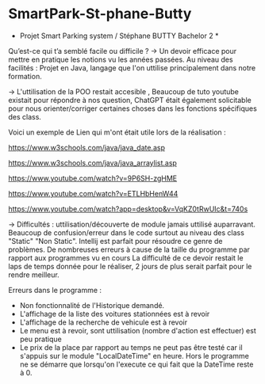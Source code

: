 # SmartPark-St-phane-Butty
* Projet Smart Parking system / Stéphane BUTTY Bachelor 2 *

 Qu’est-ce qui t’a semblé facile ou difficile ?
 -> Un devoir efficace pour mettre en pratique les notions vu les années passées. Au niveau des facilités : Projet en Java, langage que l'on uttilise principalement dans notre formation.

 -> L'uttilisation de la POO restait accesible , Beaucoup de tuto youtube existait pour répondre à nos question, ChatGPT était également solicitable pour nous orienter/corriger certaines choses dans les fonctions spécifiques des class.

 Voici un exemple de Lien qui m'ont était utile lors de la réalisation : 


https://www.w3schools.com/java/java_date.asp

https://www.w3schools.com/java/java_arraylist.asp

https://www.youtube.com/watch?v=9P6SH-zgHME

https://www.youtube.com/watch?v=ETLHbHenW44

https://www.youtube.com/watch?app=desktop&v=VqKZ0tRwUIc&t=740s


-> Difficultés : uttilisation/découverte de module jamais uttilisé auparravant. Beaucoup de confusion/erreur dans le code surtout au niveau des class "Static" "Non Static". Intellij est parfait pour résoudre ce genre de problèmes.
De nombreuses erreurs à cause de la taille du programme par rapport aux programmes vu en cours
La difficulté de ce devoir restait le laps de temps donnée pour le réaliser, 2 jours de plus serait parfait pour le rendre meilleur.

Erreurs dans le programme :

- Non fonctionnalité de l'Historique demandé.
- L'affichage de la liste des voitures stationnées est à revoir
- L'affichage de la recherche de vehicule est à revoir
- Le menu est à revoir, sont uttilisation (nombre d'action est effectuer) est peu pratique
- Le prix de la place par rapport au temps ne peut pas être testé car il s'appuis sur le module "LocalDateTime" en heure. Hors le programme ne se démarre que lorsqu'on l'execute ce qui fait que la DateTime reste à 0.
  

